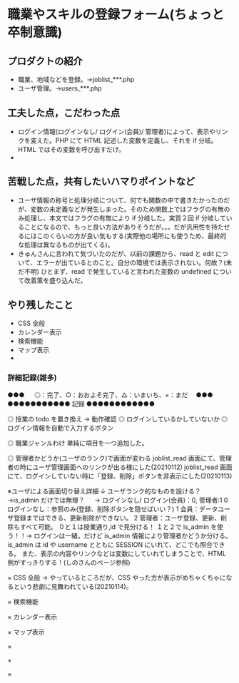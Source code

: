 # 職業やスキルの登録フォーム(ちょっと卒制意識)

## プロダクトの紹介

-  職業、地域などを登録。→joblist\_\*\*\*.php
-  ユーザ管理。→users\_\*\*\*.php

## 工夫した点，こだわった点

-  ログイン情報(ログインなし/ ログイン(会員)/ 管理者)によって、表示やリンクを変えた。PHP にて HTML 記述した変数を定義し、それを if 分岐。HTML ではその変数を呼び出すだけ。
-

## 苦戦した点，共有したいハマりポイントなど

-  ユーザ情報の称号と処理分岐について、何でも関数の中で書きたかったのだが、変数の未定義などが発生しまった。そのため関数上ではフラグの有無のみ処理し、本文ではフラグの有無により if 分岐した。実質２回 if 分岐していることになるので、もっと良い方法がありそうだが。。。だが汎用性を持たせるにはこのくらいの方が良い気もする(実際他の場所にも使うため、最終的な処理は異なるものが出てくる)。
-  きゅんさんに言われて気づいたのだが、以前の課題から、read と edit について、エラーが出ているとのこと。自分の環境では表示されない。何故？(未だ不明) ひとまず、read で発生していると言われた変数の undefined について改善策を盛り込んだ。

## やり残したこと

-  CSS 全般
-  カレンダー表示
-  検索機能
-  マップ表示
-

### 詳細記録(雑多)

●●● 　 ◎：完了、○：おおよそ完了、△：いまいち、×：まだ　 ●●●
●●●●●●●●●●● 記録 ●●●●●●●●●●●●

◎ 授業の todo を置き換え → 動作確認
◎ ログインしているかしていないか
◎ ログイン情報を自動で入力するボタン

◎ 職業ジャンルわけ
単純に項目を一つ追加した。

◎ 管理者かどうか(ユーザのランク)で画面が変わる
joblist_read 画面にて、管理者の時にユーザ管理画面へのリンクが出る様にした(20210112)
joblist_read 画面にて、ログインしていない時に「登録、削除」ボタンを非表示にした(20210113)

※ユーザによる画面切り替え詳細 ↓
ユーザランク的なものを設ける？ →is_admin だけでは無理？
　 → ログインなし/ ログイン(会員)：0, 管理者:1
0 ログインなし：参照のみ(登録、削除ボタンを隠せばいい？)
1 会員：データユーザ登録まではできる、更新削除ができない。
2 管理者：ユーザ登録、更新、削除もすべて可能。
０と１は授業通り,id で見分ける！
１と２で is_admin を使う！！→ ログインは一緒。だけど is_admin 情報により管理者かどうか分ける。
is_admin は id や username とともに SESSION にいれて、どこでも照合できる。
また、表示の内容やリンクなどは変数にしていれてしまうことで、HTML 側がすっきりする！(しのさんのページ参照)

× CSS 全般
→ やっているところだが、CSS やった方が表示がめちゃくちゃになるという悲劇に見舞われている(20210114)。

× 検索機能

× カレンダー表示

× マップ表示

×

×

×
